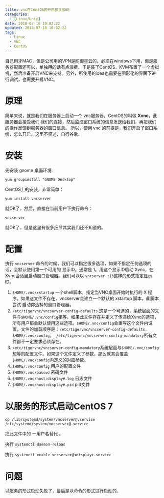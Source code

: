```yaml
---
title: vnc在CentOS的开启相关知识
categories:
  - [Linux/Unix]
date: 2018-07-18 10:02:22
updated: 2018-07-18 10:02:22
tags: 
  - Linux
  - VNC
  - CentOS
---
```

自己用才MAC，但是公司用的VPN是网御星云的，必须在windows下用，但是服务器配置还可以，单独用的话有点浪费。于是装了CentOS，KVM布置了一个虚拟机，然后准备开启VNC来支持。另外，所使用的idea也需要在图形化的界面下进行调试，也需要开启VNC。

# 原理

简单来说，就是我们在服务器上启动一个 vnc服务器，CentOS的叫做 **Xvnc**，此服务器会接受我们 我们的连接，然后监控窗口系统的信息发送给我们，再把我们的操作反馈到服务器的窗口信息。 所以，使用 vnc 的前提是，我们开启了窗口系统，怎么开启，这里不赘述，自行谷歌。


# 安装

先安装 gnome 桌面环境:

```
yum groupinstall "GNOME Desktop"
```


CentOS上的安装，非常简单：

```
yum install vncserver
```

就OK了，然后，直接在当前用户下执行命令：

```
vncserver
```
就OK了，但是这里有很多细节其实我们还不知道的。

# 配置

执行 `vncserver` 命令的时候，我们可以指定很多选项，如果不指定任何选项的话，会默认使用第一个可用的 显示ID，通常是 1。用这个显示ID启动  Xvnc，在Xvnc会话里启动窗口管理器。我们可以以 `vncserver :13`这样的形式指定显示ID。

1. `$HOME/.vnc/xstartup` 一个shell脚本，指定当VNC桌面开始时执行的 X 程序。如果这文件不存在，vncserver会建立一个默认的 xstartup 脚本，此脚本尝试 启动你选择的窗口管理器。
2. `/etc/tigervnc/vncserver-config-defaults` 这是一个可选的，系统层面的文件与`$HOME/.vnc/config`相等。如果此文件存在并定义了传递给Xvnc的选项，所有用户都会默认使用这些选项。`$HOME/.vnc/config`会重写这个文件内设置。文件的加载顺序是：`/etc/tigervnc/vncserver-config-defaults, $HOME/.vnc/config,  /etc/tigervnc/vncserver-config-mandatory`所有文件都不一定要求必须存在。
3. `/etc/tigervnc/vncserver-config-mandatory`系统层面与`$HOME/.vnc/config`想等的配置文件。如果这个文件定义了参数，那么就其会覆盖 `$HOME/.vnc/config`内定义的对应参数。
4. `$HOME/.vnc/config` 用户的配置文件
5. `$HOME/.vnc/passwd` 密码文件
6. `$HOME/.vnc/host:display#.log` 日志文件
7. `$HOME/.vnc/host:display#.pid` pid文件

# 以服务的形式启动CentOS 7

```
cp /lib/systemd/system/vncserver@.service /etc/systemd/system/vncserver@.service
```

把此文件中的 <USER> 一用户名替代 。

执行 `systemctl daemon-reload`

执行 `systemctl enable vncserver@<display>.service`

# 问题
以服务的形式启动失败了，最后是以命令的形式进行启动的。








